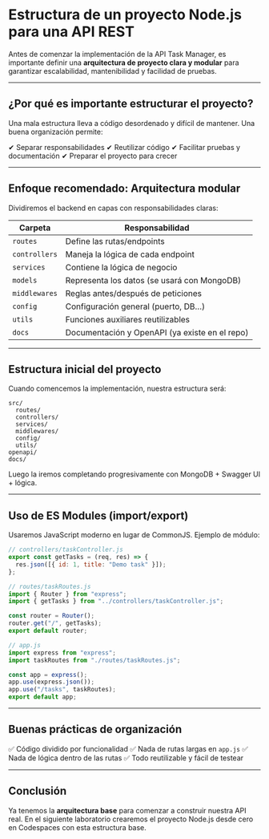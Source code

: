 # Estructura de un proyecto Node.js para una API REST

Antes de comenzar la implementación de la API Task Manager, es importante definir una **arquitectura de proyecto clara y modular** para garantizar escalabilidad, mantenibilidad y facilidad de pruebas.

---

## ¿Por qué es importante estructurar el proyecto?

Una mala estructura lleva a código desordenado y difícil de mantener. Una buena organización permite:

✔ Separar responsabilidades
✔ Reutilizar código
✔ Facilitar pruebas y documentación
✔ Preparar el proyecto para crecer

---

## Enfoque recomendado: Arquitectura modular

Dividiremos el backend en capas con responsabilidades claras:

| Carpeta       | Responsabilidad                                |
| ------------- | ---------------------------------------------- |
| `routes`      | Define las rutas/endpoints                     |
| `controllers` | Maneja la lógica de cada endpoint              |
| `services`    | Contiene la lógica de negocio                  |
| `models`      | Representa los datos (se usará con MongoDB)    |
| `middlewares` | Reglas antes/después de peticiones             |
| `config`      | Configuración general (puerto, DB…)            |
| `utils`       | Funciones auxiliares reutilizables             |
| `docs`        | Documentación y OpenAPI (ya existe en el repo) |

---

## Estructura inicial del proyecto

Cuando comencemos la implementación, nuestra estructura será:

```
src/
  routes/
  controllers/
  services/
  middlewares/
  config/
  utils/
openapi/
docs/
```

Luego la iremos completando progresivamente con MongoDB + Swagger UI + lógica.

---

## Uso de ES Modules (import/export)

Usaremos JavaScript moderno en lugar de CommonJS. Ejemplo de módulo:

```js
// controllers/taskController.js
export const getTasks = (req, res) => {
  res.json([{ id: 1, title: "Demo task" }]);
};
```

```js
// routes/taskRoutes.js
import { Router } from "express";
import { getTasks } from "../controllers/taskController.js";

const router = Router();
router.get("/", getTasks);
export default router;
```

```js
// app.js
import express from "express";
import taskRoutes from "./routes/taskRoutes.js";

const app = express();
app.use(express.json());
app.use("/tasks", taskRoutes);
export default app;
```

---

## Buenas prácticas de organización

✅ Código dividido por funcionalidad
✅ Nada de rutas largas en `app.js`
✅ Nada de lógica dentro de las rutas
✅ Todo reutilizable y fácil de testear

---

## Conclusión

Ya tenemos la **arquitectura base** para comenzar a construir nuestra API real. En el siguiente laboratorio crearemos el proyecto Node.js desde cero en Codespaces con esta estructura base.